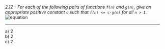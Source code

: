 *2.12 - For each of the following pairs of functions `f(n)` and `g(n)`, give an appropriate positive constant `c` such that `f(n) <= c⋅g(n)` for all `n > 1`.*  
![equation](https://github.com/jonathantorres/adm/blob/master/ch2/img/2-12.png)
***
a) 2  
b) 2  
c) 2
